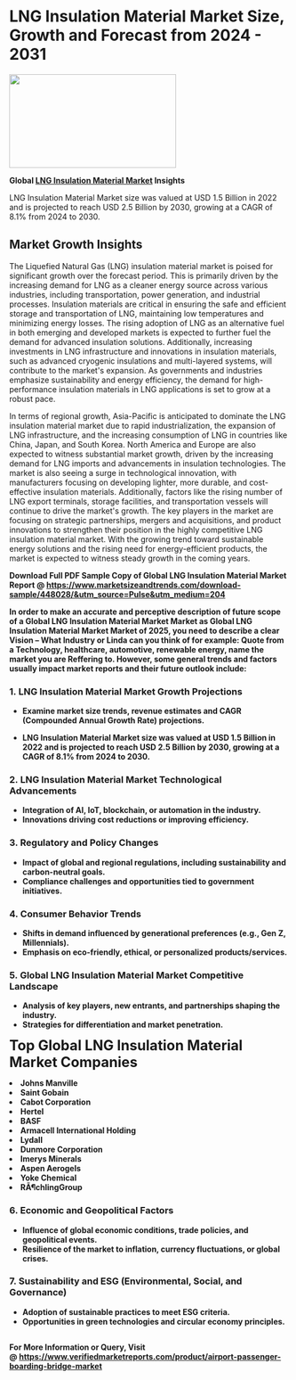 <H1>LNG Insulation Material Market Size, Growth and Forecast from 2024 - 2031</H1><img class="aligncenter size-medium wp-image-584254" src="https://thirdeyenews.in/wp-content/uploads/2024/09/Global-Market-Research-300x168.jpeg" alt="" width="300" height="168" /><p><strong>Global&nbsp;<a href="https://www.marketsizeandtrends.com/download-sample/448028/&amp;utm_source=Pulse&amp;utm_medium=204">LNG Insulation Material Market</a> Insights</strong></p><p>LNG Insulation Material Market size was valued at USD 1.5 Billion in 2022 and is projected to reach USD 2.5 Billion by 2030, growing at a CAGR of 8.1% from 2024 to 2030.</p><p><h2>Market Growth Insights</h2> <p>The Liquefied Natural Gas (LNG) insulation material market is poised for significant growth over the forecast period. This is primarily driven by the increasing demand for LNG as a cleaner energy source across various industries, including transportation, power generation, and industrial processes. Insulation materials are critical in ensuring the safe and efficient storage and transportation of LNG, maintaining low temperatures and minimizing energy losses. The rising adoption of LNG as an alternative fuel in both emerging and developed markets is expected to further fuel the demand for advanced insulation solutions. Additionally, increasing investments in LNG infrastructure and innovations in insulation materials, such as advanced cryogenic insulations and multi-layered systems, will contribute to the market's expansion. As governments and industries emphasize sustainability and energy efficiency, the demand for high-performance insulation materials in LNG applications is set to grow at a robust pace.</p> <p><strong></strong></p> <p>In terms of regional growth, Asia-Pacific is anticipated to dominate the LNG insulation material market due to rapid industrialization, the expansion of LNG infrastructure, and the increasing consumption of LNG in countries like China, Japan, and South Korea. North America and Europe are also expected to witness substantial market growth, driven by the increasing demand for LNG imports and advancements in insulation technologies. The market is also seeing a surge in technological innovation, with manufacturers focusing on developing lighter, more durable, and cost-effective insulation materials. Additionally, factors like the rising number of LNG export terminals, storage facilities, and transportation vessels will continue to drive the market's growth. The key players in the market are focusing on strategic partnerships, mergers and acquisitions, and product innovations to strengthen their position in the highly competitive LNG insulation material market. With the growing trend toward sustainable energy solutions and the rising need for energy-efficient products, the market is expected to witness steady growth in the coming years. <p><strong></p><p><span class=""><strong>Download Full PDF Sample Copy of Global LNG Insulation Material Market Report</strong> @ <a href="https://www.marketsizeandtrends.com/download-sample/448028/&amp;utm_source=Pulse&amp;utm_medium=204" target="_blank">https://www.marketsizeandtrends.com/download-sample/448028/&amp;utm_source=Pulse&amp;utm_medium=204</a></span></p><p>In order to make an accurate and perceptive description of future scope of a Global&nbsp;LNG Insulation Material Market Market as Global&nbsp;LNG Insulation Material Market Market of 2025, you need to describe a clear Vision &ndash; What Industry or Linda can you think of for example: Quote from a Technology, healthcare, automotive, renewable energy, name the market you are Reffering to. However, some general trends and factors usually impact market reports and their future outlook include:</p><h3>1.&nbsp;<strong>LNG Insulation Material Market Growth Projections</strong></h3><ul><li>Examine market size trends, revenue estimates and CAGR (Compounded Annual Growth Rate) projections.</li><li><p>LNG Insulation Material Market size was valued at USD 1.5 Billion in 2022 and is projected to reach USD 2.5 Billion by 2030, growing at a CAGR of 8.1% from 2024 to 2030.</p></li></ul><h3>2.&nbsp;<strong>LNG Insulation Material Market Technological Advancements</strong></h3><ul><li>Integration of AI, IoT, blockchain, or automation in the industry.</li><li>Innovations driving cost reductions or improving efficiency.</li></ul><h3>3.&nbsp;<strong>Regulatory and Policy Changes</strong></h3><ul><li>Impact of global and regional regulations, including sustainability and carbon-neutral goals.</li><li>Compliance challenges and opportunities tied to government initiatives.</li></ul><h3>4.&nbsp;<strong>Consumer Behavior Trends</strong></h3><ul><li>Shifts in demand influenced by generational preferences (e.g., Gen Z, Millennials).</li><li>Emphasis on eco-friendly, ethical, or personalized products/services.</li></ul><h3>5.&nbsp;<strong>Global LNG Insulation Material Market Competitive Landscape</strong></h3><ul><li>Analysis of key players, new entrants, and partnerships shaping the industry.</li><li>Strategies for differentiation and market penetration.</li></ul><p data-pm-slice="1 1 []"><span style="color: inherit; font-family: inherit; font-size: 25px;">Top Global LNG Insulation Material Market Companies</span></p><div class="" data-test-id=""><p><li>Johns Manville</li><li> Saint Gobain</li><li> Cabot Corporation</li><li> Hertel</li><li> BASF</li><li> Armacell International Holding</li><li> Lydall</li><li> Dunmore Corporation</li><li> Imerys Minerals</li><li> Aspen Aerogels</li><li> Yoke Chemical</li><li> RÃ¶chlingGroup</li></p></div><h3>6.&nbsp;<strong>Economic and Geopolitical Factors</strong></h3><ul><li>Influence of global economic conditions, trade policies, and geopolitical events.</li><li>Resilience of the market to inflation, currency fluctuations, or global crises.</li></ul><h3>7.&nbsp;<strong>Sustainability and ESG (Environmental, Social, and Governance)</strong></h3><ul><li>Adoption of sustainable practices to meet ESG criteria.</li><li>Opportunities in green technologies and circular economy principles.</li></ul><h2><strong style="font-size: 14px;">For More Information or Query, Visit @&nbsp;</strong><a style="background-color: #ffffff; font-size: 14px;" href="https://www.marketsizeandtrends.com/report/lng-insulation-material-market/" target="_blank">https://www.verifiedmarketreports.com/product/airport-passenger-boarding-bridge-market</a></h2>
